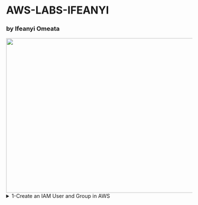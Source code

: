 # AWS-LABS-IFEANYI
### by Ifeanyi Omeata

<img src="https://github.com/user-attachments/assets/86d5c182-8292-40b4-ac6e-f7bd1d782460" width="720" height="420" />

<details>
  <summary> 1-Create an IAM User and Group in AWS</summary>
  [![Watch Video](https://github.com/user-attachments/assets/f6ef721f-2f2d-48eb-8ac7-7246ed0a6aec)](https://www.youtube.com/watch?v=VIDEO_ID)


  [VIDEO LINK](https://youtu.be/svUj_aHjNVk)
  - [ ] **Open IAM Console**  
    - [ ] **Go to the AWS Management Console.**
    - [ ] **Enter "IAM" in the search bar and go to the IAM console.**
    - [ ] **Notice the IAM service is global and doesn't require region selection.**

</details>
